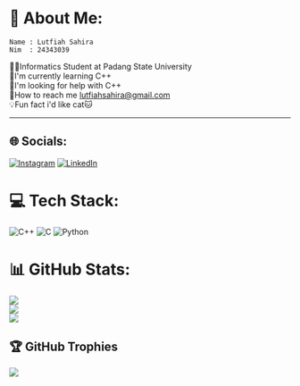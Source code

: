 # 💫 About Me:
```
Name : Lutfiah Sahira
Nim  : 24343039
```
👩‍🎓Informatics Student at Padang State University<br>🦋I'm currently learning C++<br>🙏I'm looking for help with C++<br>🔎How to reach me lutfiahsahira@gmail.com<br>💡Fun fact i'd like cat🐱

---

## 🌐 Socials:
[![Instagram](https://img.shields.io/badge/Instagram-%23E4405F.svg?logo=Instagram&logoColor=white)](https://instagram.com/@sahira_fh.04) [![LinkedIn](https://img.shields.io/badge/LinkedIn-%230077B5.svg?logo=linkedin&logoColor=white)](https://www.linkedin.com/in/lutfiah-sahira-456741308?trk=contact-info) 

# 💻 Tech Stack:
![C++](https://img.shields.io/badge/c++-%2300599C.svg?style=for-the-badge&logo=c%2B%2B&logoColor=white) ![C](https://img.shields.io/badge/c-%2300599C.svg?style=for-the-badge&logo=c&logoColor=white) ![Python](https://img.shields.io/badge/python-3670A0?style=for-the-badge&logo=python&logoColor=ffdd54)
# 📊 GitHub Stats:
![](https://github-readme-stats.vercel.app/api?username=Luth-s4&theme=dark&hide_border=false&include_all_commits=false&count_private=false)<br/>
![](https://github-readme-streak-stats.herokuapp.com/?user=Luth-s4&theme=dark&hide_border=false)<br/>
![](https://github-readme-stats.vercel.app/api/top-langs/?username=Luth-s4&theme=dark&hide_border=false&include_all_commits=false&count_private=false&layout=compact)

## 🏆 GitHub Trophies
![](https://github-profile-trophy.vercel.app/?username=Luth-s4&theme=radical&no-frame=false&no-bg=true&margin-w=4)
